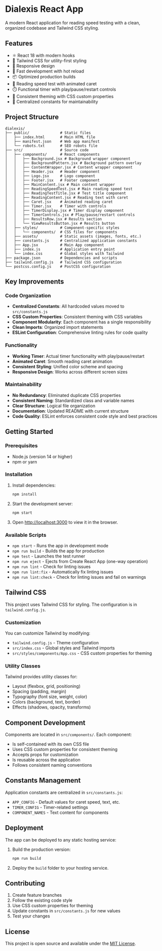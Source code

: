 # Dialexis React App

A modern React application for reading speed testing with a clean, organized codebase and Tailwind CSS styling.

## Features

- ⚛️ React 18 with modern hooks
- 🎨 Tailwind CSS for utility-first styling
- 📱 Responsive design
- 🚀 Fast development with hot reload
- 📦 Optimized production builds
- 🎯 Reading speed test with animated caret
- ⏱️ Functional timer with play/pause/restart controls
- 🎨 Consistent theming with CSS custom properties
- 📝 Centralized constants for maintainability

## Project Structure

```
dialexis/
├── public/              # Static files
│   ├── index.html       # Main HTML file
│   ├── manifest.json    # Web app manifest
│   └── robots.txt       # SEO robots file
├── src/                 # Source code
│   ├── components/      # React components
│   │   ├── Background.jsx # Background wrapper component
│   │   ├── BackgroundPattern.jsx # Background pattern overlay
│   │   ├── ContentWrapper.jsx # Content wrapper component
│   │   ├── Header.jsx   # Header component
│   │   ├── Logo.jsx     # Logo component
│   │   ├── Footer.jsx   # Footer component
│   │   ├── MainContent.jsx # Main content wrapper
│   │   ├── ReadingSpeedTest.jsx # Main reading speed test
│   │   ├── ReadingTestTitle.jsx # Test title component
│   │   ├── ReadingContent.jsx # Reading text with caret
│   │   ├── Caret.jsx    # Animated reading caret
│   │   ├── Timer.jsx    # Timer with controls
│   │   ├── TimerDisplay.jsx # Timer display component
│   │   ├── TimerControls.jsx # Play/pause/restart controls
│   │   ├── ResultsRow.jsx # Results section
│   │   └── ViewResultsButton.jsx # Results button
│   ├── styles/          # Component-specific styles
│   │   └── components/  # CSS files for components
│   ├── assets/          # Static assets (images, fonts, etc.)
│   ├── constants.js     # Centralized application constants
│   ├── App.jsx          # Main App component
│   ├── index.js         # Application entry point
│   └── index.css        # Global styles with Tailwind
├── package.json         # Dependencies and scripts
├── tailwind.config.js   # Tailwind CSS configuration
└── postcss.config.js    # PostCSS configuration
```

## Key Improvements

### Code Organization
- **Centralized Constants**: All hardcoded values moved to `src/constants.js`
- **CSS Custom Properties**: Consistent theming with CSS variables
- **Component Modularity**: Each component has a single responsibility
- **Clean Imports**: Organized import statements
- **ESLint Configuration**: Comprehensive linting rules for code quality

### Functionality
- **Working Timer**: Actual timer functionality with play/pause/restart
- **Animated Caret**: Smooth reading caret animation
- **Consistent Styling**: Unified color scheme and spacing
- **Responsive Design**: Works across different screen sizes

### Maintainability
- **No Redundancy**: Eliminated duplicate CSS properties
- **Consistent Naming**: Standardized class and variable names
- **Clear Structure**: Logical file organization
- **Documentation**: Updated README with current structure
- **Code Quality**: ESLint enforces consistent code style and best practices

## Getting Started

### Prerequisites

- Node.js (version 14 or higher)
- npm or yarn

### Installation

1. Install dependencies:
   ```bash
   npm install
   ```

2. Start the development server:
   ```bash
   npm start
   ```

3. Open [http://localhost:3000](http://localhost:3000) to view it in the browser.

### Available Scripts

- `npm start` - Runs the app in development mode
- `npm run build` - Builds the app for production
- `npm test` - Launches the test runner
- `npm run eject` - Ejects from Create React App (one-way operation)
- `npm run lint` - Check for linting issues
- `npm run lint:fix` - Automatically fix linting issues
- `npm run lint:check` - Check for linting issues and fail on warnings

## Tailwind CSS

This project uses Tailwind CSS for styling. The configuration is in `tailwind.config.js`.

### Customization

You can customize Tailwind by modifying:
- `tailwind.config.js` - Theme configuration
- `src/index.css` - Global styles and Tailwind imports
- `src/styles/components/App.css` - CSS custom properties for theming

### Utility Classes

Tailwind provides utility classes for:
- Layout (flexbox, grid, positioning)
- Spacing (padding, margin)
- Typography (font size, weight, color)
- Colors (background, text, border)
- Effects (shadows, opacity, transforms)

## Component Development

Components are located in `src/components/`. Each component:
- Is self-contained with its own CSS file
- Uses CSS custom properties for consistent theming
- Accepts props for customization
- Is reusable across the application
- Follows consistent naming conventions

## Constants Management

Application constants are centralized in `src/constants.js`:
- `APP_CONFIG` - Default values for caret speed, text, etc.
- `TIMER_CONFIG` - Timer-related settings
- `COMPONENT_NAMES` - Text content for components

## Deployment

The app can be deployed to any static hosting service:

1. Build the production version:
   ```bash
   npm run build
   ```

2. Deploy the `build` folder to your hosting service.

## Contributing

1. Create feature branches
2. Follow the existing code style
3. Use CSS custom properties for theming
4. Update constants in `src/constants.js` for new values
5. Test your changes

## License

This project is open source and available under the [MIT License](LICENSE). 